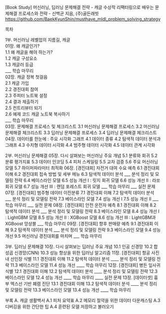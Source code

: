 [Book Study] 머신러닝, 딥러닝 문제해결 전략 
    - 캐글 수상작 리팩터링으로 배우는 문제해결 프로세스와 전략
    - 신백균 지음, (주)골든래빗 
    https://github.com/BaekKyunShin/musthave_mldl_problem_solving_strategy 


목차  

1부. 머신러닝 레벨업의 지름길, 캐글  
    01장. 왜 캐글인가?  
        1.1 왜 캐글을 해야 하는가?  
        1.2 캐글 구성요소  
        1.3 캐글러 등급  
        ___ 학습 마무리  
    02장. 캐글 정복 첫걸음  
        2.1 캐글 가입  
        2.2 경진대회 참여  
        2.3 주피터 노트북 설정  
        2.4 결과 제출하기  
        2.5 컨트리뷰터 되기  
        2.6 예제 코드 캐글 노트북 복사하기  
        ___ 학습 마무리  
    03장. 문제해결 프로세스 및 체크리스트
        3.1 머신러닝 문제해결 프로세스
        3.2 머신러닝 문제해결 체크리스트
        3.3 딥러닝 문제해결 프로세스
        3.4 딥러닝 문제해결 체크리스트
    04장. 데이터를 한눈에 : 주요 시각화 그래프
        4.1 데이터 종류
        4.2 탐색적 데이터 분석과 그래프
        4.3 수치형 데이터 시각화
        4.4 범주형 데이터 시각화
        4.5 데이터 관계 시각화


2부. 머신러닝 문제해결
    05장. 다시 살펴보는 머신러닝 주요 개념
        5.1 분류와 회귀
        5.2 분류 평가지표
        5.3 데이터 인코딩
        5.4 피처 스케일링
        5.5 교차 검증
        5.6 주요 머신러닝 모델
        5.7 하이퍼파라미터 최적화
    06장. [경진대회] 자전거 대여 수요 예측
        6.1 경진대회 이해
        6.2 경진대회 접속 방법 및 세부 메뉴
        6.3 탐색적 데이터 분석
        ___ 분석 정리 및 모델링 전략
        6.4 베이스라인 모델
        6.5 성능 개선 I : 릿지 회귀 모델
        6.6 성능 개선 II : 라쏘 회귀 모델
        6.7 성능 개선 III : 랜덤 포레스트 회귀 모델
        ___ 학습 마무리
        ___ 실전 문제
    07장. [경진대회] 범주형 데이터 이진분류
        7.1 경진대회 이해
        7.2 탐색적 데이터 분석
        ___ 분석 정리 및 모델링 전략
        7.3 베이스라인 모델
        7.4 성능 개선 I
        7.5 성능 개선 II
        ___ 학습 마무리
        ___ 실전 문제
    08장. [경진대회] 안전 운전자 예측
        8.1 경진대회 이해
        8.2 탐색적 데이터 분석
        ___ 분석 정리 및 모델링 전략
        8.3 베이스라인 모델
        8.4 성능 개선 I : LightGBM 모델
        8.5 성능 개선 II : XGBoost 모델
        8.6 성능 개선 III : LightGBM과 XGBoost 앙상블
        ___ 학습 마무리
    09장. [경진대회] 향후 판매량 예측
        9.1 경진대회 이해
        9.2 탐색적 데이터 분석
        ___ 분석 정리 및 모델링 전략
        9.3 베이스라인 모델
        9.4 성능 개선
        9.5 머신러닝 경진대회를 마치며
        ___ 학습 마무리

3부. 딥러닝 문제해결
    10장. 다시 살펴보는 딥러닝 주요 개념
        10.1 인공 신경망
        10.2 합성곱 신경망(CNN)
        10.3 성능 향상을 위한 딥러닝 알고리즘
    11장. [경진대회] 항공 사진 내 선인장 식별
        11.1 경진대회 이해
        11.2 탐색적 데이터 분석
        ____ 분석 정리 및 모델링 전략
        11.3 베이스라인 모델
        11.4 성능 개선
        ____ 학습 마무리
    12장. [경진대회] 병든 잎사귀 식별
        12.1 경진대회 이해
        12.2 탐색적 데이터 분석
        ____ 분석 정리 및 모델링 전략
        12.3 베이스라인 모델
        12.4 성능 개선
        ____ 학습 마무리
        ____ 실전 문제
    13장. [데이터셋] 흉부 엑스선 기반 폐렴 진단
        13.1 경진대회 이해
        13.2 탐색적 데이터 분석
        ____ 분석 정리 및 모델링 전략
        13.3 베이스라인 모델
        13.4 성능 개선
        ____ 학습 마무리

부록 A. 캐글 생활백서
    A.1 피처 요약표
    A.2 메모리 절약을 위한 데이터 다운캐스팅
    A.3 디버깅을 위한 간단한 팁
    A.4 훈련된 모델 저장하고 불러오기
